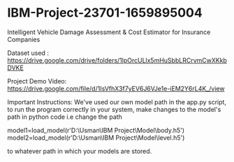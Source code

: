 # IBM-Project-23701-1659895004
Intelligent Vehicle Damage Assessment &amp; Cost Estimator for Insurance Companies

Dataset used : https://drive.google.com/drive/folders/1lpOrcULlx5mHuSbbLRCrvmCwXKkbDVKE

Project Demo Video: https://drive.google.com/file/d/1IsVfhX3f7yEV6J6VJe1e-iEM2Y6rL4K_/view

Important Instructions: We've used our own model path in the app.py script, to run the program correctly in your system, make changes to the model's path in python code 
 i.e change the path 
 
 model1=load_model(r'D:\Usman\IBM Project\Model\body.h5')
 model2=load_model(r'D:\Usman\IBM Project\Model\level.h5') 
 
 to whatever path in which your models are stored.
